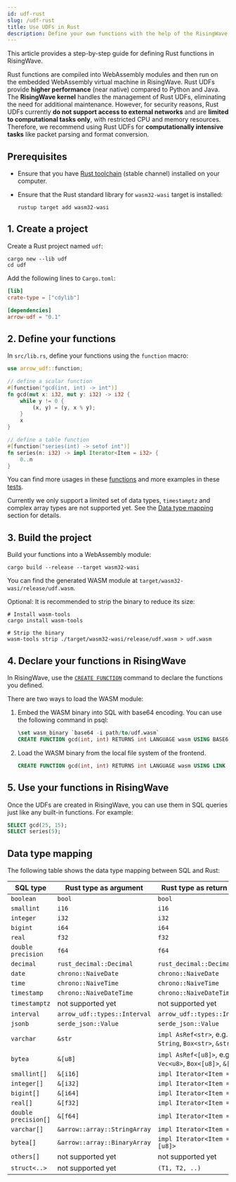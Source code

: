 ```yaml
---
id: udf-rust
slug: /udf-rust
title: Use UDFs in Rust
description: Define your own functions with the help of the RisingWave Rust UDF SDK.
---
```

<head>
  <link rel="canonical" href="https://docs.risingwave.com/docs/current/udf-rust/" />
</head>

This article provides a step-by-step guide for defining Rust functions in RisingWave.

Rust functions are compiled into WebAssembly modules and then run on the embedded WebAssembly virtual machine in RisingWave. Rust UDFs provide **higher performance** (near native) compared to Python and Java. The **RisingWave kernel** handles the management of Rust UDFs, eliminating the need for additional maintenance. However, for security reasons, Rust UDFs currently **do not support access to external networks** and are **limited to computational tasks only**, with restricted CPU and memory resources. Therefore, we recommend using Rust UDFs for **computationally intensive tasks** like packet parsing and format conversion.

## Prerequisites

- Ensure that you have [Rust toolchain](https://rustup.rs) (stable channel) installed on your computer.
- Ensure that the Rust standard library for `wasm32-wasi` target is installed:

    ```shell
    rustup target add wasm32-wasi
    ```

## 1. Create a project

Create a Rust project named `udf`:

```shell
cargo new --lib udf
cd udf
```

Add the following lines to `Cargo.toml`:

```toml
[lib]
crate-type = ["cdylib"]

[dependencies]
arrow-udf = "0.1"
```

## 2. Define your functions

In `src/lib.rs`, define your functions using the `function` macro:

```rust
use arrow_udf::function;

// define a scalar function
#[function("gcd(int, int) -> int")]
fn gcd(mut x: i32, mut y: i32) -> i32 {
    while y != 0 {
        (x, y) = (y, x % y);
    }
    x
}

// define a table function
#[function("series(int) -> setof int")]
fn series(n: i32) -> impl Iterator<Item = i32> {
    0..n
}
```

You can find more usages in these [functions](https://docs.rs/arrow_udf/0.1.0/arrow_udf/attr.function.html) and more examples in these [tests](https://github.com/risingwavelabs/arrow-udf/blob/main/arrow-udf/tests/tests.rs).

Currently we only support a limited set of data types, `timestamptz` and complex array types are not supported yet. See the [Data type mapping](udf-rust.md#data-type-mapping) section for details.

## 3. Build the project

Build your functions into a WebAssembly module:

```shell
cargo build --release --target wasm32-wasi
```

You can find the generated WASM module at `target/wasm32-wasi/release/udf.wasm`.

Optional: It is recommended to strip the binary to reduce its size:

```shell
# Install wasm-tools
cargo install wasm-tools

# Strip the binary
wasm-tools strip ./target/wasm32-wasi/release/udf.wasm > udf.wasm
```

## 4. Declare your functions in RisingWave

In RisingWave, use the [`CREATE FUNCTION`](/sql/commands/sql-create-function.md) command to declare the functions you defined.

There are two ways to load the WASM module:

1. Embed the WASM binary into SQL with base64 encoding. You can use the following command in psql:

    ```sql
    \set wasm_binary `base64 -i path/to/udf.wasm`
    CREATE FUNCTION gcd(int, int) RETURNS int LANGUAGE wasm USING BASE64 :'wasm_binary';
    ```

2. Load the WASM binary from the local file system of the frontend.

    ```sql
    CREATE FUNCTION gcd(int, int) RETURNS int LANGUAGE wasm USING LINK 'fs://path/to/udf.wasm';
    ```

## 5. Use your functions in RisingWave

Once the UDFs are created in RisingWave, you can use them in SQL queries just like any built-in functions. For example:

```sql
SELECT gcd(25, 15);
SELECT series(5);
```

## Data type mapping

The following table shows the data type mapping between SQL and Rust:

| SQL type             | Rust type as argument          | Rust type as return value      |
| -------------------- | ------------------------------ | ------------------------------ |
| `boolean`            | `bool`                         | `bool`                         |
| `smallint`           | `i16`                          | `i16`                          |
| `integer`            | `i32`                          | `i32`                          |
| `bigint`             | `i64`                          | `i64`                          |
| `real`               | `f32`                          | `f32`                          |
| `double precision`   | `f64`                          | `f64`                          |
| `decimal`            | `rust_decimal::Decimal`        | `rust_decimal::Decimal`        |
| `date`               | `chrono::NaiveDate`            | `chrono::NaiveDate`            |
| `time`               | `chrono::NaiveTime`            | `chrono::NaiveTime`            |
| `timestamp`          | `chrono::NaiveDateTime`        | `chrono::NaiveDateTime`        |
| `timestamptz`        | not supported yet              | not supported yet              |
| `interval`           | `arrow_udf::types::Interval`   | `arrow_udf::types::Interval`   |
| `jsonb`              | `serde_json::Value`            | `serde_json::Value`            |
| `varchar`            | `&str`                         | `impl AsRef<str>`, e.g. `String`, `Box<str>`, `&str`     |
| `bytea`              | `&[u8]`                        | `impl AsRef<[u8]>`, e.g. `Vec<u8>`, `Box<[u8]>`, `&[u8]` |
| `smallint[]`         | `&[i16]`                       | `impl Iterator<Item = i16>`    |
| `integer[]`          | `&[i32]`                       | `impl Iterator<Item = i32>`    |
| `bigint[]`           | `&[i64]`                       | `impl Iterator<Item = i64>`    |
| `real[]`             | `&[f32]`                       | `impl Iterator<Item = f32>`    |
| `double precision[]` | `&[f64]`                       | `impl Iterator<Item = f64>`    |
| `varchar[]`          | `&arrow::array::StringArray`   | `impl Iterator<Item = &str>`   |
| `bytea[]`            | `&arrow::array::BinaryArray`   | `impl Iterator<Item = &[u8]>`  |
| `others[]`           | not supported yet              | not supported yet              |
| `struct<..>`         | not supported yet              | `(T1, T2, ..)`                 |
